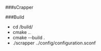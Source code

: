 
###sCrapper

###Build

- cd /build/
- cmake ..
- cmake --build .
- ./scrapper ../config/configuration.sconf
